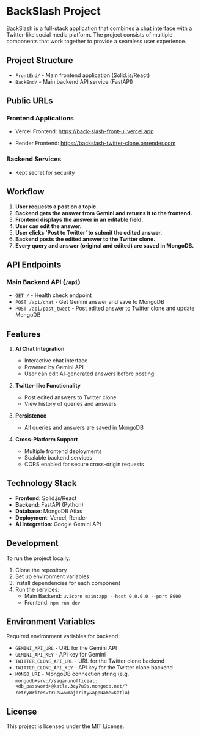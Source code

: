 # BackSlash Project

BackSlash is a full-stack application that combines a chat interface with a Twitter-like social media platform. The project consists of multiple components that work together to provide a seamless user experience.

## Project Structure

- `FrontEnd/` - Main frontend application (Solid.js/React)
- `BackEnd/` - Main backend API service (FastAPI)
<!-- - `TwitterClone/` - Twitter-like social media interface -->
<!-- - `TwitterBack/` - Twitter backend service -->

## Public URLs

### Frontend Applications
- Vercel Frontend: https://back-slash-front-ui.vercel.app
<!-- - Alternative Frontend: https://backslash-front.vercel.app -->
<!-- - Twitter Clone: https://backslash-twitter-clone-five.vercel.app -->
- Render Frontend: https://backslash-twitter-clone.onrender.com

### Backend Services
- Kept secret for security
<!-- - Main Backend: https://backslash-backend.vercel.app -->
<!-- - Twitter Backend: https://backslash-twitter-back-xi.vercel.app -->

## Workflow

1. **User requests a post on a topic.**
2. **Backend gets the answer from Gemini and returns it to the frontend.**
3. **Frontend displays the answer in an editable field.**
4. **User can edit the answer.**
5. **User clicks 'Post to Twitter' to submit the edited answer.**
6. **Backend posts the edited answer to the Twitter clone.**
7. **Every query and answer (original and edited) are saved in MongoDB.**

## API Endpoints

### Main Backend API (`/api`)
- `GET /` - Health check endpoint
- `POST /api/chat` - Get Gemini answer and save to MongoDB
- `POST /api/post_tweet` - Post edited answer to Twitter clone and update MongoDB

<!-- ### Twitter Backend API (`/api`)
- `GET /api/tweets` - Get all tweets
- `POST /api/tweets` - Create a new tweet -->
<!-- - `GET /api/fetch-url` - Fetch content from a URL and create a tweet -->

## Features

1. **AI Chat Integration**
   - Interactive chat interface
   - Powered by Gemini API
   - User can edit AI-generated answers before posting

2. **Twitter-like Functionality**
   - Post edited answers to Twitter clone
   - View history of queries and answers

3. **Persistence**
   - All queries and answers are saved in MongoDB

4. **Cross-Platform Support**
   - Multiple frontend deployments
   - Scalable backend services
   - CORS enabled for secure cross-origin requests

## Technology Stack

- **Frontend**: Solid.js/React
- **Backend**: FastAPI (Python)
- **Database**: MongoDB Atlas
- **Deployment**: Vercel, Render
- **AI Integration**: Google Gemini API

## Development

To run the project locally:

1. Clone the repository
2. Set up environment variables
3. Install dependencies for each component
4. Run the services:
   - Main Backend: `uvicorn main:app --host 0.0.0.0 --port 8000`
   <!-- - Twitter Backend: `uvicorn main:app --host 0.0.0.0 --port 8001` -->
   - Frontend: `npm run dev`

## Environment Variables

Required environment variables for backend:
- `GEMINI_API_URL` - URL for the Gemini API
- `GEMINI_API_KEY` - API key for Gemini
- `TWITTER_CLONE_API_URL` - URL for the Twitter clone backend
- `TWITTER_CLONE_API_KEY` - API key for the Twitter clone backend
- `MONGO_URI` - MongoDB connection string (e.g. `mongodb+srv://sagarunofficial:<db_password>@katla.3cy7u9s.mongodb.net/?retryWrites=true&w=majority&appName=Katla`)

<!-- ## Contributing

1. Fork the repository
2. Create a feature branch
3. Commit your changes
4. Push to the branch
5. Create a Pull Request -->

## License

This project is licensed under the MIT License. 